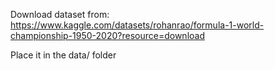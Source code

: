 Download dataset from:
https://www.kaggle.com/datasets/rohanrao/formula-1-world-championship-1950-2020?resource=download

Place it in the data/ folder